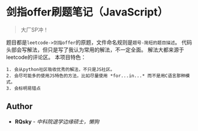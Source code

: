 # 剑指offer刷题笔记（JavaScript）

> 大厂SP冲！

题目都是`leetcode->剑指offer`的原题，文件命名规则是`题号-简短的题目描述`。
代码头部会写解法，但只是写了我认为常用的解法，不一定全面。
解法大都来源于leetcode的评论区。
本项目特色：
```
1. 会从python社区吸收优秀的解法，不只是JS社区。
2. 会尽可能多的使用JS特色的方法，比如尽量使用 *for...in...* 而不是用C语言那种模式。
3. 会标明易错点
```

<!-- ## Getting Started 使用指南

项目使用条件、如何安装部署、怎样运行使用以及使用演示

## Contributing 贡献指南 -->

## Author

* **RQsky** - *中科院退学边缘硕士，懒狗*